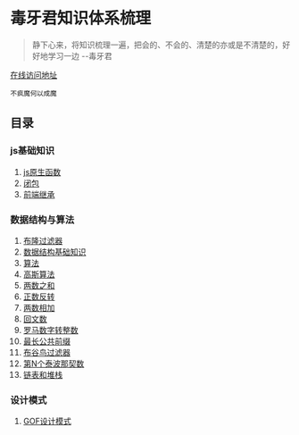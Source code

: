 # 毒牙君知识体系梳理

> 静下心来，将知识梳理一遍，把会的、不会的、清楚的亦或是不清楚的，好好地学习一边 --毒牙君  

[在线访问地址](https://j-duya.github.io/code-doc/)   

 ```不疯魔何以成魔```  
 
 ## 目录
 ### js基础知识
 1. [js原生函数](./js原生函数.md)
 2. [闭包](/closure.md)  
 3. [前端继承](./前端继承.md)
 
 ### 数据结构与算法
 1. [布隆过滤器](./布隆过滤器.md)
 2. [数据结构基础知识](./数据结构概念.md)  
 3. [算法](./算法.md)  
 4. [高斯算法](./高斯算法.md)
 5. [两数之和](./两数之和.md)
 6. [正数反转](./整数反转.md)
 7. [两数相加](./两数相加.md)
 8. [回文数](./回文数.md)
 9. [罗马数字转整数](./罗马数字转整数.md)
 10. [最长公共前缀](./最长公共前缀.md)
 11. [布谷鸟过滤器](./布谷鸟过滤器.md)
 12. [第N个泰波那契数](./第N个泰波那契数.md)
 13. [链表和堆栈](./数据结构/链表和堆栈.md)
 
 ### 设计模式
 1. [GOF设计模式](GOF设计模式.md)

